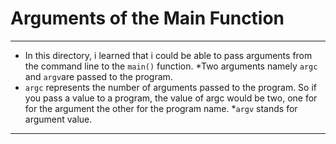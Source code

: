 # Arguments of the Main Function
-------------------------------------------
* In this directory, i learned that i could be able to pass arguments from the command line to the ``main()`` function.
*Two arguments namely ``argc`` and ``argv``are passed to the program. 
* ``argc`` represents the number of arguments passed to the program. So if you pass a value to a program, the value of argc would be two, one for for the argument the other for the program name.
*``argv`` stands for argument value. 
--------------------------------------------